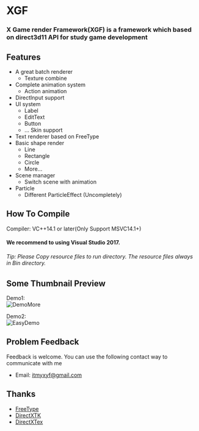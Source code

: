 #           XGF
### X Game render Framework(XGF) is a framework which based on direct3d11 API for study game development
  
## Features

* A great batch renderer
    *  Texture combine
* Complete animation system
    * Action animation
* DirectInput support
* UI system
    * Label
    * EditText
    * Button
	* ...  Skin support
* Text renderer based on FreeType
* Basic shape render
    * Line
    * Rectangle
    * Circle
	* More...
* Scene manager
    * Switch scene with animation
* Particle
    * Different ParticleEffect (Uncompletely)
  
## How To Compile
Compiler:  VC++14.1 or later(Only Support MSVC14.1+)  
#### We recommend to using Visual Studio 2017.
  
###### Tip: Please Copy resource files to run directory. The resource files always in Bin directory.
 
## Some Thumbnail Preview
 Demo1:  
![DemoMore](https://raw.githubusercontent.com/kadds/XGF/master/Preview/TT.PNG)
  
  Demo2:  
![EasyDemo](https://raw.githubusercontent.com/kadds/XGF/master/Preview/TT2.PNG)
 
## Problem Feedback
Feedback is welcome. You can use the following contact way to communicate with me  
  
* Email: <itmyxyf@gmail.com>
  
## Thanks
* [FreeType](https://sourceforge.net/projects/freetype/) 
* [DirectXTK](https://github.com/Microsoft/DirectXT)
* [DirectXTex](https://github.com/Microsoft/DirectXTex)
